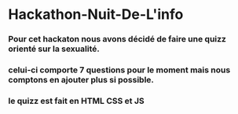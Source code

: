 # Hackathon-Nuit-De-L'info
### Pour cet hackaton nous avons décidé de faire une quizz orienté sur la sexualité.
### celui-ci comporte 7 questions pour le moment mais nous comptons en ajouter plus si possible.
### le quizz est fait en HTML CSS et JS
